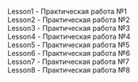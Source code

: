 Lesson1 - Практическая работа №1 <br />
Lesson2 - Практическая работа №2 <br />
Lesson3 - Практическая работа №3 <br />
Lesson4 - Практическая работа №4 <br />
Lesson5 - Практическая работа №5 <br />
Lesson6 - Практическая работа №6 <br />
Lesson7 - Практическая работа №7 <br />
Lesson8 - Практическая работа №8 <br />
